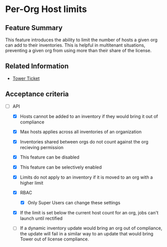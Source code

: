 # Per-Org Host limits

## Feature Summary

This feature introduces the ability to limit the number of hosts a given org can add to their inventories.
This is helpful in multitenant situations, preventing a given org from using more than their share of the license.

## Related Information

* [Tower Ticket](https://github.com/ansible/tower/issues/1542)

## Acceptance criteria

* [ ] API
  * [x] Hosts cannot be added to an inventory if they would bring it out of compliance
  * [x] Max hosts applies across all inventories of an organization 
  * [x] Inventories shared between orgs do not count against the org recieving permission
  * [x] This feature can be disabled
  * [x] This feature can be selectively enabled
  * [x] Limits do not apply to an inventory if it is moved to an org with a higher limit
  * [x] RBAC
    * [x] Only Super Users can change these settings
  * [x] If the limit is set below the current host count for an org, jobs can't launch until rectified
  * [ ] If a dynamic inventory update would bring an org out of compliance, the update will fail in a similar way to an update that would bring Tower out of license compliance.
  
